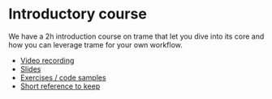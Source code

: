 # Introductory course

We have a 2h introduction course on trame that let you dive into its core and how you can leverage trame for your own workflow.

- [Video recording](https://vimeo.com/761096621/af2287747f)
- [Slides](https://drive.google.com/file/d/1jU1lCi8_ts99C2U3sk_EmiTA015U84kf/view?usp=sharing)
- [Exercises / code samples](https://drive.google.com/file/d/1jU1lCi8_ts99C2U3sk_EmiTA015U84kf/view?usp=sharing)
- [Short reference to keep](https://drive.google.com/file/d/1DxZEIE_0OW2WhmmnDA9f9n14UxEIJDwz/view?usp=sharing)

